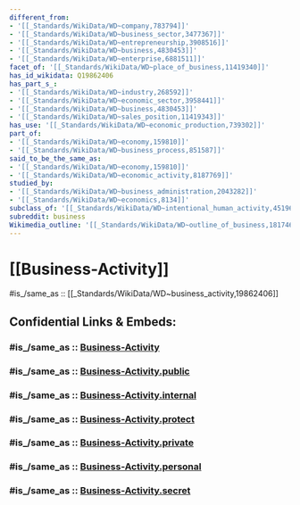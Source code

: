 ```yaml
---
different_from:
- '[[_Standards/WikiData/WD~company,783794]]'
- '[[_Standards/WikiData/WD~business_sector,3477367]]'
- '[[_Standards/WikiData/WD~entrepreneurship,3908516]]'
- '[[_Standards/WikiData/WD~business,4830453]]'
- '[[_Standards/WikiData/WD~enterprise,6881511]]'
facet_of: '[[_Standards/WikiData/WD~place_of_business,11419340]]'
has_id_wikidata: Q19862406
has_part_s_:
- '[[_Standards/WikiData/WD~industry,268592]]'
- '[[_Standards/WikiData/WD~economic_sector,3958441]]'
- '[[_Standards/WikiData/WD~business,4830453]]'
- '[[_Standards/WikiData/WD~sales_position,11419343]]'
has_use: '[[_Standards/WikiData/WD~economic_production,739302]]'
part_of:
- '[[_Standards/WikiData/WD~economy,159810]]'
- '[[_Standards/WikiData/WD~business_process,851587]]'
said_to_be_the_same_as:
- '[[_Standards/WikiData/WD~economy,159810]]'
- '[[_Standards/WikiData/WD~economic_activity,8187769]]'
studied_by:
- '[[_Standards/WikiData/WD~business_administration,2043282]]'
- '[[_Standards/WikiData/WD~economics,8134]]'
subclass_of: '[[_Standards/WikiData/WD~intentional_human_activity,451967]]'
subreddit: business
Wikimedia_outline: '[[_Standards/WikiData/WD~outline_of_business,1817462]]'
---
```


# [[Business-Activity]] 


#is_/same_as :: [[_Standards/WikiData/WD~business_activity,19862406]] 


## Confidential Links & Embeds: 

### #is_/same_as :: [Business-Activity](/_Standards/Society/Economics/Business/Business-Activity.md) 

### #is_/same_as :: [Business-Activity.public](/_public/Society/Economics/Business/Business-Activity.public.md) 

### #is_/same_as :: [Business-Activity.internal](/_internal/Society/Economics/Business/Business-Activity.internal.md) 

### #is_/same_as :: [Business-Activity.protect](/_protect/Society/Economics/Business/Business-Activity.protect.md) 

### #is_/same_as :: [Business-Activity.private](/_private/Society/Economics/Business/Business-Activity.private.md) 

### #is_/same_as :: [Business-Activity.personal](/_personal/Society/Economics/Business/Business-Activity.personal.md) 

### #is_/same_as :: [Business-Activity.secret](/_secret/Society/Economics/Business/Business-Activity.secret.md)

